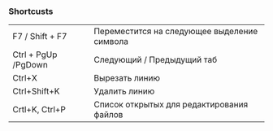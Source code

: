 ### Shortcusts

|  |  |
| :--- | :--- |
| F7 / Shift + F7 | Переместится на следующее выделение символа |
| Ctrl + PgUp /PgDown | Следующий / Предыдущий таб |
| Ctrl+X | Вырезать линию |
| Ctrl+Shift+K | Удалить линию |
| Crtl+K, Ctrl+P | Список открытых для редактирования файлов |



